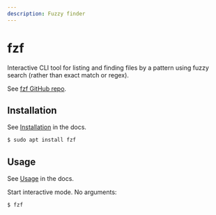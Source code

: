 ```yaml
---
description: Fuzzy finder
---
```

# fzf

Interactive CLI tool for listing and finding files by a pattern using fuzzy search (rather than exact match or regex).

See [fzf GitHub repo](https://github.com/junegunn/fzf).

## Installation

See [Installation](https://github.com/junegunn/fzf?tab=readme-ov-file#installation) in the docs.

```sh
$ sudo apt install fzf
```


## Usage

See [Usage](https://github.com/junegunn/fzf?tab=readme-ov-file#usage) in the docs.

Start interactive mode. No arguments:

```sh
$ fzf
```
